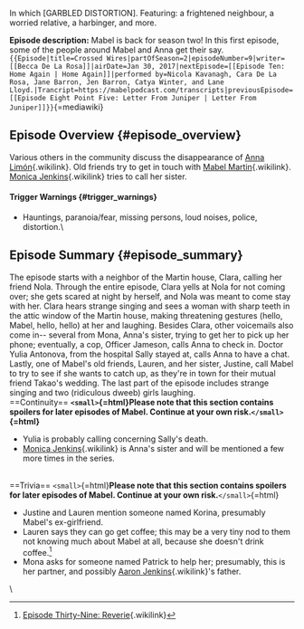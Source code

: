 In which \[GARBLED DISTORTION\]. Featuring: a frightened neighbour, a
worried relative, a harbinger, and more.

**Episode description:** Mabel is back for season two! In this first
episode, some of the people around Mabel and Anna get their say.\
`{{Episode|title=Crossed Wires|partOfSeason=2|episodeNumber=9|writer=[[Becca De La Rosa]]|airDate=Jan 30, 2017|nextEpisode=[[Episode Ten: Home Again | Home Again]]|performed by=Nicola Kavanagh, Cara De La Rosa, Jane Barron, Jen Barron, Catya Winter, and Lane Lloyd.|Trancript=https://mabelpodcast.com/transcripts|previousEpisode=[[Episode Eight Point Five: Letter From Juniper | Letter From Juniper]]}}`{=mediawiki}

## Episode Overview {#episode_overview}

Various others in the community discuss the disappearance of [Anna
Limón](Anna_Limón "Anna Limón"){.wikilink}. Old friends try to get in
touch with [Mabel Martin](Mabel_Martin "Mabel Martin"){.wikilink}.
[Monica Jenkins](Monica_Jenkins "Monica Jenkins"){.wikilink} tries to
call her sister.

#### **Trigger Warnings** {#trigger_warnings}

- Hauntings, paranoia/fear, missing persons, loud noises, police,
  distortion.\

## Episode Summary {#episode_summary}

The episode starts with a neighbor of the Martin house, Clara, calling
her friend Nola. Through the entire episode, Clara yells at Nola for not
coming over; she gets scared at night by herself, and Nola was meant to
come stay with her. Clara hears strange singing and sees a woman with
sharp teeth in the attic window of the Martin house, making threatening
gestures (hello, Mabel, hello, hello) at her and laughing. Besides
Clara, other voicemails also come in\-- several from Mona, Anna\'s
sister, trying to get her to pick up her phone; eventually, a cop,
Officer Jameson, calls Anna to check in. Doctor Yulia Antonova, from the
hospital Sally stayed at, calls Anna to have a chat. Lastly, one of
Mabel\'s old friends, Lauren, and her sister, Justine, call Mabel to try
to see if she wants to catch up, as they\'re in town for their mutual
friend Takao\'s wedding. The last part of the episode includes strange
singing and two (ridiculous dweeb) girls laughing.\
==Continuity== **`<small>`{=html}Please note that this section contains
spoilers for later episodes of Mabel. Continue at your own
risk.`</small>`{=html}**

- Yulia is probably calling concerning Sally\'s death.
- [Monica Jenkins](Monica_Jenkins "Monica Jenkins"){.wikilink} is
  Anna\'s sister and will be mentioned a few more times in the series.

\
==Trivia== `<small>`{=html}**Please note that this section contains
spoilers for later episodes of Mabel. Continue at your own
risk.**`</small>`{=html}

- Justine and Lauren mention someone named Korina, presumably Mabel\'s
  ex-girlfriend.
- Lauren says they can go get coffee; this may be a very tiny nod to
  them not knowing much about Mabel at all, because she doesn\'t drink
  coffee.[^1]
- Mona asks for someone named Patrick to help her; presumably, this is
  her partner, and possibly [Aaron
  Jenkins](Aaron_Jenkins "Aaron Jenkins"){.wikilink}\'s father.

\

[^1]: [Episode Thirty-Nine:
    Reverie](Episode_Thirty-Nine:_Reverie "Episode Thirty-Nine: Reverie"){.wikilink}
